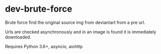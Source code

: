 # dev-brute-force
Brute force find the original source img from deviantart from a pre url.

Urls are checked asynchronously and in an image is found it is immediately downloaded.

Requires Python 3.6+, asyncio, aiohttp
